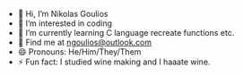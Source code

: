 - 👋 Hi, I’m Nikolas Goulios
- 👀 I’m interested in coding 
- 🌱 I’m currently learning C language recreate functions etc. 
- 💞️ Find me at ngoulios@outlook.com
- 😄 Pronouns: He/Him/They/Them
- ⚡ Fun fact: I studied wine making and I haaate wine.

<!---
NikolasGoulios/NikolasGoulios is a ✨ special ✨ repository because its `README.md` (this file) appears on your GitHub profile.
You can click the Preview link to take a look at your changes.
--->
